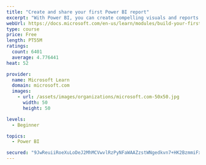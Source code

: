 ```yaml
---
title: "Create and share your first Power BI report"
excerpt: "With Power BI, you can create compelling visuals and reports. In this module, you learn how to use Power BI Desktop to connect to data, build visuals, and create a report that you can share with others in your organization. You then learn how to publish the report to the Power BI service, so that others can see your insights and benefit from your work."
webUrl: https://docs.microsoft.com/en-us/learn/modules/build-your-first-power-bi-report/
type: course
price: Free
length: PT55M
ratings:
  count: 6401
  average: 4.776441
heat: 52

provider:
  name: Microsoft Learn
  domain: microsoft.com
  images:
    - url: /assets/images/organizations/microsoft.com-50x50.jpg
      width: 50
      height: 50

levels:
  - Beginner

topics:
  - Power BI

secured: "9JwReuiiRoeXuLoDeJ2MhMCVwvlRzPyNFaWAAZzstWNgedkvn7+HK2BzmmiFxorytFt0OcEiiHQidfmVNoJAm4W7gDYcYX9AGbG6ZPuKCgWHOUpLvh7S/Eatyma+4PG75YQIFvtgcKngd00Pkv+TFMnwBBvJVs8FEx+hrVtgRdJcO6SeD5y6YOBrVgeFsETsNglknqSoDDYkgz8/TEbJ8d85irowJ5RVFFwEaSsGQD1A9x0MgEqiWoWK7WMzGhbJYSwwl+PNQxbPCy4ulP1Tsq4vz3UVsoGX5UzSGo1OR3xLGa2/qcGKbxajxrYyqcIkUNkHcjwW2Mfp/p+CN5Z0CxrbrSVDyOOd5AhX//G70WvlQvJY1fQDPZYgEW05OYV3+fYlCW5cf+w+srHlWrS3NfYLBm8fiwueNenEYh73Tvg=;LFl6fOCV57aKduNWMvzgyg=="
---
```



